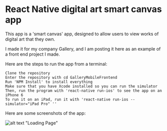 # React Native digital art smart canvas app

This app is a 'smart canvas' app, designed to allow users to view works of digital art that they own.

I made it for my company Gallery, and I am posting it here as an example of a front end project I made.

Here are the steps to run the app from a terminal:

```
Clone the repository
Enter the repository with cd GalleryMobileFrontend
Run 'NPM Install' to install everything
Make sure that you have Xcode installed so you can run the simulator
Then, run the program with 'react-native run-ios' to see the app on an iPhone 6
To run it on an iPad, run it with 'react-native run-ios --simulator="iPad Pro" ''
```

Here are some screenshots of the app:

![alt text](GalleryMobileFrontend/GalleryScreenshot1) "Loading Page"

